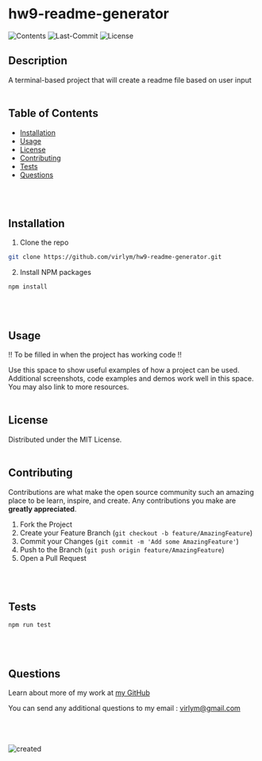# **hw9-readme-generator**
  ![Contents](https://img.shields.io/github/languages/top/virlym/hw9-readme-generator)
  ![Last-Commit](https://img.shields.io/github/last-commit/virlym/hw9-readme-generator)
  ![License](https://img.shields.io/github/license/virlym/hw9-readme-generator)
  ## **Description**
  
  A terminal-based project that will create a readme file based on user input
  <br><br>
  
  ## **Table of Contents**
  
  * [Installation](#Installation)
  * [Usage](#Usage)
  * [License](#License)
  * [Contributing](#Contributing)
  * [Tests](#Tests)
  * [Questions](#Questions)
  
  <br><br>
  
  ## **Installation**
  
  1. Clone the repo
  ```sh
  git clone https://github.com/virlym/hw9-readme-generator.git
  ``` 
  2. Install NPM packages
  ```sh
  npm install
  ```
  <br><br>
  
  ## **Usage**
  !! To be filled in when the project has working code !!
  
  Use this space to show useful examples of how a project can be used. Additional screenshots, code examples and demos work well in this space. You may also link to more resources.
  <br><br>
  
  ## **License**
  
  Distributed under the MIT License.
  <br><br>
  
  ## **Contributing**
  Contributions are what make the open source community such an amazing place to be learn, inspire, and create. Any contributions you make are **greatly appreciated**.
  
  1. Fork the Project
  2. Create your Feature Branch (`git checkout -b feature/AmazingFeature`)
  3. Commit your Changes (`git commit -m 'Add some AmazingFeature'`)
  4. Push to the Branch (`git push origin feature/AmazingFeature`)
  5. Open a Pull Request
  
  <br><br>
  
  ## **Tests**
  ```sh
  npm run test
  ```
  <br><br>
  
  ## **Questions**
  Learn about more of my work at [my GitHub](https://github.com/virlym)
  
  You can send any additional questions to my email : virlym@gmail.com
  <br><br><br><br>
  
  ![created](https://img.shields.io/badge/Helped%20by-Virlym-blue)